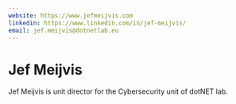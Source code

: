 ```yaml
---
website: https://www.jefmeijvis.com
linkedin: https://www.linkedin.com/in/jef-meijvis/
email: jef.meijvis@dotnetlab.eu
---
```


# Jef Meijvis
Jef Meijvis is unit director for the Cybersecurity unit of dotNET lab.